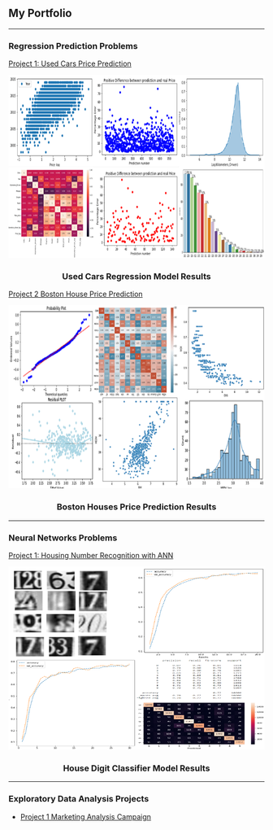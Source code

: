 ## My Portfolio

---

### Regression Prediction Problems

[Project 1: Used Cars Price Prediction ](https://charlesdelabra.github.io/Used-Cars-Regression-Model/)
<p align="center">
    <img src="https://github.com/CharlesDeLabra/Used-Cars-Regression-Model/blob/main/imagen/MergedImages.png?raw=true" alt="Logo" width=800 height=360>
  <h3 align="center">Used Cars Regression Model Results</h3>
  <p align="center">
  </p>
</p>

[Project 2 Boston House Price Prediction](https://charlesdelabra.github.io/Boston-House-Price-Prediction/)
<p align="center">
    <img src="https://github.com/CharlesDeLabra/Boston-House-Price-Prediction/blob/main/image/MergedImages.png?raw=true" alt="Logo" width=800 height=360>
  <h3 align="center">Boston Houses Price Prediction Results</h3>
  <p align="center">
  </p>
</p>

---

### Neural Networks Problems

[Project 1: Housing Number Recognition with ANN ](https://charlesdelabra.github.io/Housing-Number-recognition-with-ANN/)
<p align="center">
    <img src="https://github.com/CharlesDeLabra/Housing-Number-recognition-with-ANN/blob/main/images/Merged_document.png?raw=true" alt="Logo" width=800 height=360>
  <h3 align="center">House Digit Classifier Model Results</h3>
  <p align="center">
  </p>
</p>

---
### Exploratory Data Analysis Projects 

- [Project 1 Marketing Analysis Campaign](https://charlesdelabra.github.io/EDA-Marketing-Campaign/)















